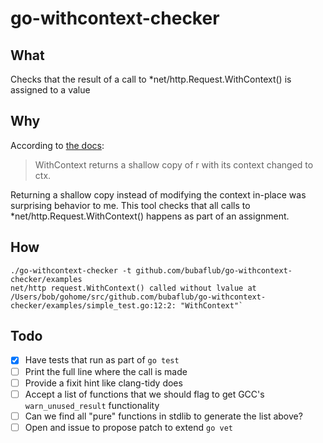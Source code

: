 # go-withcontext-checker

## What

Checks that the result of a call to \*net/http.Request.WithContext() is assigned to a value

## Why

According to [the docs](https://golang.org/pkg/net/http/#Request.WithContext):

> WithContext returns a shallow copy of r with its context changed to ctx.

Returning a shallow copy instead of modifying the context in-place was
surprising behavior to me.  This tool checks that all calls to
\*net/http.Request.WithContext() happens as part of an assignment.

## How

```
./go-withcontext-checker -t github.com/bubaflub/go-withcontext-checker/examples
net/http request.WithContext() called without lvalue at /Users/bob/gohome/src/github.com/bubaflub/go-withcontext-checker/examples/simple_test.go:12:2: "WithContext"`
```

## Todo

* [x] Have tests that run as part of `go test`
* [ ] Print the full line where the call is made
* [ ] Provide a fixit hint like clang-tidy does
* [ ] Accept a list of functions that we should flag to get GCC's `warn_unused_result` functionality
* [ ] Can we find all "pure" functions in stdlib to generate the list above?
* [ ] Open and issue to propose patch to extend `go vet`
